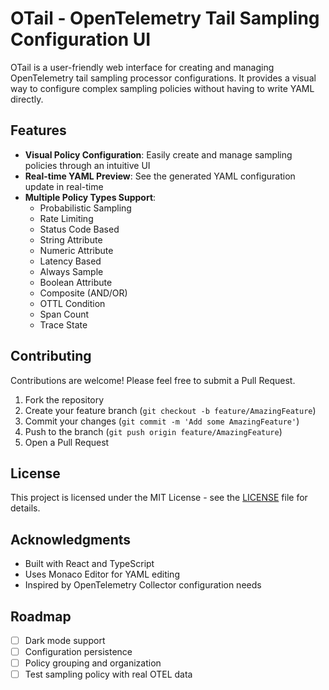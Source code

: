 # OTail - OpenTelemetry Tail Sampling Configuration UI

OTail is a user-friendly web interface for creating and managing OpenTelemetry tail sampling processor configurations. It provides a visual way to configure complex sampling policies without having to write YAML directly.

## Features

- **Visual Policy Configuration**: Easily create and manage sampling policies through an intuitive UI
- **Real-time YAML Preview**: See the generated YAML configuration update in real-time
- **Multiple Policy Types Support**:
  - Probabilistic Sampling
  - Rate Limiting
  - Status Code Based
  - String Attribute
  - Numeric Attribute
  - Latency Based
  - Always Sample
  - Boolean Attribute
  - Composite (AND/OR)
  - OTTL Condition
  - Span Count
  - Trace State

## Contributing

Contributions are welcome! Please feel free to submit a Pull Request.

1. Fork the repository
2. Create your feature branch (`git checkout -b feature/AmazingFeature`)
3. Commit your changes (`git commit -m 'Add some AmazingFeature'`)
4. Push to the branch (`git push origin feature/AmazingFeature`)
5. Open a Pull Request

## License

This project is licensed under the MIT License - see the [LICENSE](LICENSE) file for details.

## Acknowledgments

- Built with React and TypeScript
- Uses Monaco Editor for YAML editing
- Inspired by OpenTelemetry Collector configuration needs

## Roadmap

- [ ] Dark mode support
- [ ] Configuration persistence
- [ ] Policy grouping and organization
- [ ] Test sampling policy with real OTEL data
